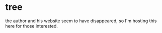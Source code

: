 # tree

the author and his website seem to have disappeared, so I'm hosting this here for those interested.
